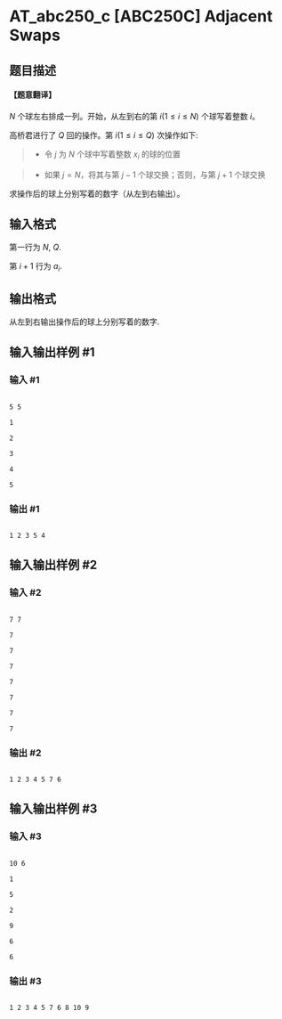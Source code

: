 # AT_abc250_c [ABC250C] Adjacent Swaps

## 题目描述

#### 【题意翻译】

$N$ 个球左右排成一列。开始，从左到右的第 $i (1 \le i \le N)$ 个球写着整数 $i$。


高桥君进行了 $Q$ 回的操作。第 $i (1 \le i \le Q)$ 次操作如下:


> * 令 $j$ 为 $N$ 个球中写着整数 $x_i$ 的球的位置     
> * 如果 $j = N$，将其与第 $j - 1$ 个球交换；否则，与第 $j + 1$ 个球交换


求操作后的球上分别写着的数字（从左到右输出）。

## 输入格式

第一行为 $N$, $Q$.   
第 $i+1$ 行为 $a_i$.

## 输出格式

从左到右输出操作后的球上分别写着的数字.

## 输入输出样例 #1

### 输入 #1

```
5 5
1
2
3
4
5
```

### 输出 #1

```
1 2 3 5 4
```

## 输入输出样例 #2

### 输入 #2

```
7 7
7
7
7
7
7
7
7
```

### 输出 #2

```
1 2 3 4 5 7 6
```

## 输入输出样例 #3

### 输入 #3

```
10 6
1
5
2
9
6
6
```

### 输出 #3

```
1 2 3 4 5 7 6 8 10 9
```